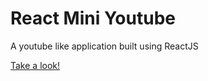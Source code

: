 # React Mini Youtube

A youtube like application built using ReactJS

[Take a look!](https://jrmatos.github.io/react-mini-youtube/)
